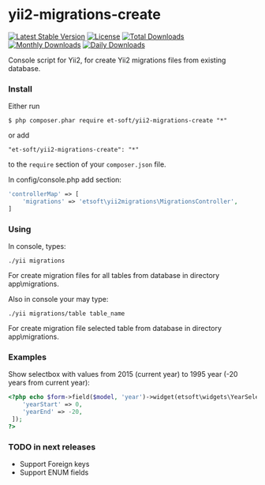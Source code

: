 # yii2-migrations-create

[![Latest Stable Version](https://poser.pugx.org/et-soft/yii2-migrations-create/v/stable)](https://packagist.org/packages/et-soft/yii2-migrations-create)
[![License](https://poser.pugx.org/et-soft/yii2-migrations-create/license)](https://packagist.org/packages/et-soft/yii2-migrations-create)
[![Total Downloads](https://poser.pugx.org/et-soft/yii2-migrations-create/downloads)](https://packagist.org/packages/et-soft/yii2-migrations-create)
[![Monthly Downloads](https://poser.pugx.org/et-soft/yii2-migrations-create/d/monthly)](https://packagist.org/packages/et-soft/yii2-migrations-create)
[![Daily Downloads](https://poser.pugx.org/et-soft/yii2-migrations-create/d/daily)](https://packagist.org/packages/et-soft/yii2-migrations-create)

Console script for Yii2, for create Yii2 migrations files from existing database.

### Install

Either run

```
$ php composer.phar require et-soft/yii2-migrations-create "*"
```

or add

```
"et-soft/yii2-migrations-create": "*"
```

to the ```require``` section of your `composer.json` file.

In config/console.php add section:

```php
'controllerMap' => [
    'migrations' => 'etsoft\yii2migrations\MigrationsController',
]
```

### Using

In console, types: 

```
./yii migrations
```

For create migration files for all tables from database in directory app\migrations.

Also in console your may type: 

```
./yii migrations/table table_name
```

For create migration file selected table from database in directory app\migrations.

### Examples


Show selectbox with values from 2015 (current year) to 1995 year (-20 years from current year):

```php
<?php echo $form->field($model, 'year')->widget(etsoft\widgets\YearSelectbox::classname(), [
    'yearStart' => 0,
    'yearEnd' => -20,
 ]);
?>
```

### TODO in next releases

- Support Foreign keys
- Support ENUM fields